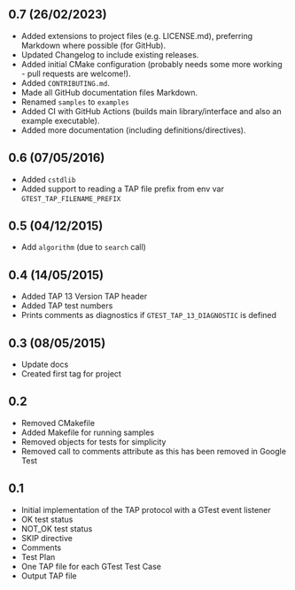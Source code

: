 ## 0.7 (26/02/2023)

- Added extensions to project files (e.g. LICENSE.md), preferring Markdown where possible (for GitHub).
- Updated Changelog to include existing releases.
- Added initial CMake configuration (probably needs some more working - pull requests are welcome!).
- Added `CONTRIBUTING.md`.
- Made all GitHub documentation files Markdown.
- Renamed `samples` to `examples`
- Added CI with GitHub Actions (builds main library/interface and also an example executable).
- Added more documentation (including definitions/directives).

## 0.6 (07/05/2016)

- Added `cstdlib`
- Added support to reading a TAP file prefix from env var `GTEST_TAP_FILENAME_PREFIX`

## 0.5 (04/12/2015)

- Add `algorithm` (due to `search` call)

## 0.4 (14/05/2015)

- Added TAP 13 Version TAP header
- Added TAP test numbers
- Prints comments as diagnostics if `GTEST_TAP_13_DIAGNOSTIC` is defined

## 0.3 (08/05/2015)

* Update docs
* Created first tag for project

## 0.2

* Removed CMakefile
* Added Makefile for running samples
* Removed objects for tests for simplicity
* Removed call to comments attribute as this has been removed in Google Test

## 0.1

* Initial implementation of the TAP protocol with a GTest event listener
* OK test status
* NOT_OK test status
* SKIP directive
* Comments
* Test Plan
* One TAP file for each GTest Test Case
* Output TAP file